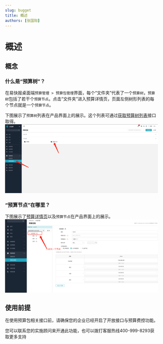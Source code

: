 ```yaml
---
slug: bugget
title: 概述
authors: [张国阳]
---
```


# 概述

## 概念

### 什么是“预算树”？

在易快报桌面端`预算管理 > 预算包管理`界面，每个“文件夹”代表了一个`预算树`，`预算树`包括了若干个`预算节点`。点击“文件夹”进入预算详情页，页面左侧树形列表的每个节点就是一个`预算节点`。

下图展示了`预算树`列表在产品界面上的展示。这个列表可通过[获取预算树列表](/docs/open-api/budget/get-budget-list)接口取得。
![预算树](images/budgets_index.png)      

### “预算节点”在哪里？

下图展示了[预算详情页](/docs/open-api/budget/get-budget-details)以及`预算节点`在产品界面上的展示。
![预算树详情](images/budget_info.png)

## 使用前提
在使用预算包相关接口前，请确保您的企业已经开启了开放接口与预算费控功能。
    
您可以联系您的实施顾问来开通此功能，也可以拨打客服热线400-999-8293获取更多支持












